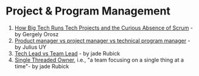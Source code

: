 # Project & Program Management

1. [How Big Tech Runs Tech Projects and the Curious Absence of Scrum](https://newsletter.pragmaticengineer.com/p/project-management-in-tech) - by Gergely Orosz
2. [Product manager vs project manager vs technical program manager](https://medium.com/swlh/product-manager-vs-project-manager-vs-technical-program-manager-e45d0cf32e01) - by Julius UY
3. [Tech Lead vs Team Lead](https://www.rubick.com/engineering-manager-vs-tech-lead/) - by jade Rubick
4. [Single Threaded Owner](https://www.rubick.com/implementing-amazons-single-threaded-owner-model/), i.e., "a team focusing on a single thing at a time"- by jade Rubick
